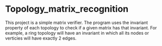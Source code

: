 # Topology_matrix_recognition


This project is a simple matrix verifier. 
The program uses the invariant property of each topology to check if a given matrix has that invariant.
For example, a ring topology will have an invariant in which all its nodes or verticies will have exactly 2 edges.
